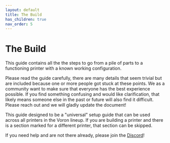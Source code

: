 ```yaml
---
layout: default
title: The Build
has_children: true
nav_order: 5
---
```


# The Build

This guide contains all the the steps to go from a pile of parts to a functioning printer with a known working configuration.

Please read the guide carefully, there are many details that seem trivial but are included because one or more people got stuck at these points. We as a community want to make sure that everyone has the best experience possible. If you find something confusing and would like clarification, that likely means someone else in the past or future will also find it difficult. Please reach out and we will gladly update the document!

This guide designed to be a "universal" setup guide that can be used across all printers in the Voron lineup. If you are building a printer and there is a section marked for a different printer, that section can be skipped.

If you need help and are not there already, please join the [Discord](https://discord.gg/voron)!

